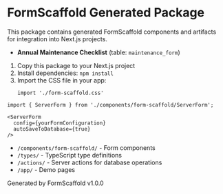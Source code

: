 # FormScaffold Generated Package

This package contains generated FormScaffold components and artifacts for integration into Next.js projects.



- **Annual Maintenance Checklist** (table: `maintenance_form`)



1. Copy this package to your Next.js project
2. Install dependencies: `npm install`
3. Import the CSS file in your app:
   ```tsx
   import './form-scaffold.css'
   ```



```tsx
import { ServerForm } from './components/form-scaffold/ServerForm';

<ServerForm 
  config={yourFormConfiguration}
  autoSaveToDatabase={true}
/>
```



- `/components/form-scaffold/` - Form components
- `/types/` - TypeScript type definitions  
- `/actions/` - Server actions for database operations
- `/app/` - Demo pages

Generated by FormScaffold v1.0.0
